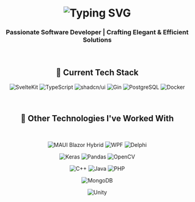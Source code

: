 <h1 align="center">
  <img src="https://readme-typing-svg.herokuapp.com/?font=Fira+Code&color=36BCF7&size=30&center=true&vCenter=true&width=1000&height=70&duration=4000&lines=👋+Welcome+to+My+Profile;🚀+Exploring+Tech+and+Innovation;" alt="Typing SVG" />
</h1>

<h3 align="center">Passionate Software Developer | Crafting Elegant & Efficient Solutions</h3>

<br/>

## <div align="center">💼 Current Tech Stack</div>

<p align="center">
  <img src="https://img.shields.io/badge/SvelteKit-FF3E00?logo=svelte&logoColor=fff&style=flat" alt="SvelteKit" />
  <img src="https://img.shields.io/badge/TypeScript-3178C6?logo=typescript&logoColor=fff&style=flat" alt="TypeScript" />
  <img src="https://img.shields.io/badge/shadcn%2Fui-000?logo=shadcnui&logoColor=fff&style=flat" alt="shadcn/ui" />
  <img src="https://img.shields.io/badge/Gin-008ECF?logo=gin&logoColor=fff&style=flat" alt="Gin">
  <img src="https://img.shields.io/badge/PostgreSQL-4169E1?logo=postgresql&logoColor=fff&style=flat" alt="PostgreSQL" />
  <img src="https://img.shields.io/badge/Docker-2496ED?logo=docker&logoColor=fff&style=flat" alt="Docker" />
</p>

<br/>

## <div align="center">🔧 Other Technologies I've Worked With</div>

<br>

<p align="center">
  <img src="https://img.shields.io/badge/MAUI%20Blazor%20Hybrid-512BD4?logo=blazor&logoColor=fff&style=flat" alt="MAUI Blazor Hybrid" />
  <img src="https://img.shields.io/badge/WPF-512BD4?logo=dotnet&logoColor=fff&style=flat" alt="WPF" />
  <img src="https://img.shields.io/badge/Delphi-E62431?logo=delphi&logoColor=fff&style=flat" alt="Delphi" />
</p>

<p align="center">
  <img src="https://img.shields.io/badge/Keras-D00000?logo=keras&logoColor=fff&style=flat" alt="Keras" />
  <img src="https://img.shields.io/badge/pandas-150458?logo=pandas&logoColor=fff&style=flat" alt="Pandas" />
  <img src="https://img.shields.io/badge/OpenCV-5C3EE8?logo=opencv&logoColor=fff&style=flat" alt="OpenCV" />
</p>

<p align="center">
  <img src="https://img.shields.io/badge/C%2B%2B-00599C?logo=cplusplus&logoColor=fff&style=flat" alt="C++" />
  <img src="https://img.shields.io/badge/Java-000?logo=openjdk&logoColor=fff&style=flat" alt="Java" />
  <img src="https://img.shields.io/badge/PHP-777BB4?logo=php&logoColor=fff&style=flat" alt="PHP" />
</p>

<p align="center">
  <img src="https://img.shields.io/badge/MongoDB-47A248?logo=mongodb&logoColor=fff&style=flat" alt="MongoDB">
</p>

<p align="center">
  <img src="https://img.shields.io/badge/Unity-FFF?logo=unity&logoColor=000&style=flat" alt="Unity">
</p>
